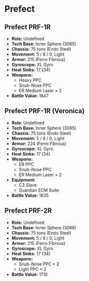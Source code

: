# Prefect
## Prefect PRF-1R
- **Role:** Undefined
- **Tech Base:** Inner Sphere (3085)
- **Chassis:** 75 tons (Endo Steel)
- **Movement:** 5 / 8 / 0, Light
- **Armor:** 215 (Ferro Fibrous)
- **Gyroscope:** XL Gyro
- **Heat Sinks:** 17 (34)
- **Weapons:**
  - Heavy PPC
  - Snub-Nose PPC
  - ER Medium Laser × 2
- **Battle Value:** 1847

## Prefect PRF-1R (Veronica)
- **Role:** Undefined
- **Tech Base:** Inner Sphere (3085)
- **Chassis:** 75 tons (Endo Steel)
- **Movement:** 5 / 8 / 0, Light
- **Armor:** 224 (Ferro Fibrous)
- **Gyroscope:** XL Gyro
- **Heat Sinks:** 17 (34)
- **Weapons:**
  - ER PPC
  - Snub-Nose PPC
  - ER Medium Laser × 2
- **Equipment:**
  - C3 Slave
  - Guardian ECM Suite
- **Battle Value:** 1835

## Prefect PRF-2R
- **Role:** Undefined
- **Tech Base:** Inner Sphere (3086)
- **Chassis:** 75 tons (Endo Steel)
- **Movement:** 5 / 8 / 0, Light
- **Armor:** 215 (Ferro Fibrous)
- **Gyroscope:** XL Gyro
- **Heat Sinks:** 17 (34)
- **Weapons:**
  - Snub-Nose PPC × 2
  - Light PPC × 2
- **Battle Value:** 1710

